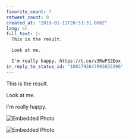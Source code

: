 ```yaml
---
favorite_count: 7
retweet_count: 0
created_at: "2019-01-11T20:53:31.000Z"
lang: en
full_text: |-
  This is the result.

  Look at me.

  I'm really happy. https://t.co/v3RwP32Eox
in_reply_to_status_id: "1083792647993655296"
---
```


This is the result.

Look at me.

I'm really happy.

<div class="gallery gallery-2">

![Embedded Photo](https://twitter-media-coderbyheart.s3.eu-north-1.amazonaws.com/1083829281439002624-DwqI93HXcAAgm2S.jpg)

![Embedded Photo](https://twitter-media-coderbyheart.s3.eu-north-1.amazonaws.com/1083829281439002624-DwqI-0jWwAAdr0v.jpg)

</div>
